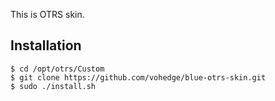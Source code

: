 This is OTRS skin.

## Installation

```
$ cd /opt/otrs/Custom
$ git clone https://github.com/vohedge/blue-otrs-skin.git
$ sudo ./install.sh
``` 

